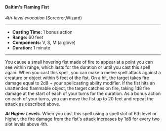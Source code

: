 #### Daltim's Flaming Fist
*4th-level evocation* (Sorcerer,Wizard)
___
- **Casting Time:** 1 bonus action
- **Range:** 60 feet
- **Components:** V, S, M (a glove)
- **Duration:** 1 minute
---
You cause a small hovering fist made of fire to
appear at a point you can see within range, which
lasts for the duration or until you cast this spell
again. When you cast this spell, you can make a
melee spell attack against a creature or object
within 5 feet of the fist. On a hit, the target takes
fire damage equal to 2d8 + your spellcasting ability
modifier. If the fist hits an unattended flammable
object, the target catches on fire, taking 1d8 fire
damage at the start of each of your turns for the
duration.
As a bonus action on each of your turns, you can
move the fist up to 20 feet and repeat the attack as
described above.

***At Higher Levels.*** When you cast this spell using
a spell slot of 6th level or higher, the fire damage
from the fist's attack increases by 1d8 for every two
slot levels above 4th.
